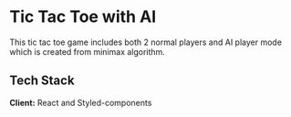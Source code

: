 # Tic Tac Toe with AI

This tic tac toe game includes both 2 normal players and AI player mode which is created from minimax algorithm.

## Tech Stack

<strong>Client:</strong> React and Styled-components
